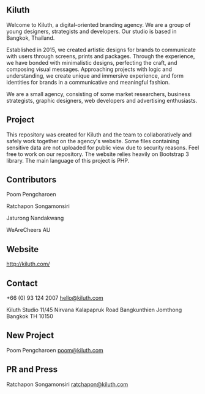 ## Kiluth

Welcome to Kiluth, a digital-oriented branding agency. We are a group of young designers, strategists and developers. Our studio is based in Bangkok, Thailand. 

Established in 2015, we created artistic designs for brands to communicate with users through screens, prints and packages. Through the experience, we have bonded with minimalistic designs, perfecting the craft, and composing visual messages. Approaching projects with logic and understanding, we create unique and immersive experience, and form identities for brands in a communicative and meaningful fashion. 

We are a small agency, consisting of some market researchers, business strategists, graphic designers, web developers and advertising enthusiasts.

## Project

This repository was created for Kiluth and the team to collaboratively and safely work together on the agency's website. Some files containing sensitive data are not uploaded for public view due to security reasons. Feel free to work on our repository. The website relies heavily on Bootstrap 3 library. The main language of this project is PHP.

## Contributors

Poom Pengcharoen

Ratchapon Songamonsiri

Jaturong Nandakwang

WeAreCheers AU

## Website

http://kiluth.com/

## Contact

+66 (0) 93 124 2007 
hello@kiluth.com

Kiluth Studio 
11/45 Nirvana 
Kalapapruk Road 
Bangkunthien Jomthong 
Bangkok TH 10150

## New Project

Poom Pengcharoen
poom@kiluth.com

## PR and Press

Ratchapon Songamonsiri
ratchapon@kiluth.com